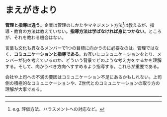# まえがきより

**管理と指導は違う**。企業は管理のしかたやマネジメント方法[^management]は教えるが、指導・教育の方法は教えていない。**指導方法は学ばなければ身につかない**。ところが、それを教わる機会はない。

言葉も文化も異なるメンバーで1つの目標に向かうのに必要なのは、管理ではなく、**コミュニケーションと指導である**。お互いにコミュニケーションをとり、メンバーが何を考えているのか、どういう背景でどのような考え方をするかを理解する。そして、向かうべき方向へすすめるよう指導する。これらが重要である。

会社や上司への不満の要因はコミュニケーション不足にあるかもしれない。上司側の積極的なコミュニケーションや、Z世代とのコミュニケーションの取り方の理解が大事である。

[^management]: e.g. 評価方法、ハラスメントへの対応など。

---
